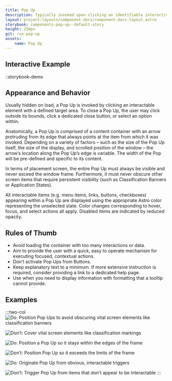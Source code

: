 ```yaml
---
title: Pop Up
description: Typically invoked upon clicking an identifiable interactive element, a Pop Up contains a curated set of common actions, display controls, rich data, or imagery associated with the interactive element.
layout: project:layouts/component-docs/component-docs-layout.astro
storybook: components-pop-up--default-story
height: 250px
git: rux-pop-up
assets:
    name: Pop Up
---
```

## Interactive Example

::storybook-demo

<!-- Typically invoked upon clicking an identifiable interactive element, a Pop Up contains a curated set of common actions, display controls, rich data, or imagery associated with the interactive element. -->


## Appearance and Behavior

Usually hidden on load, a Pop Up is invoked by clicking an interactable element with a defined target area. To close a Pop Up, the user may click outside its bounds, click a dedicated close button, or select an option within.

Anatomically, a Pop Up is comprised of a content container with an arrow protruding from its edge that always points at the item from which it was invoked. Depending on a variety of factors – such as the size of the Pop Up itself, the size of the display, and scrolled position of the window – the arrow’s location along the Pop Up’s edge is variable. The width of the Pop will be pre-defined and specific to its content.

In terms of placement screen, the entire Pop Up must always be visible and never exceed the window frame. Furthermore, it must never obscure other screen items that require persistent visibility (such as Classification Banners or Application States).

All interactable items (e.g. menu items, links, buttons, checkboxes) appearing within a Pop Up are displayed using the appropriate Astro color representing the unselected state. Color changes corresponding to hover, focus, and select actions all apply. Disabled items are indicated by reduced opacity.

## Rules of Thumb

- Avoid loading the container with too many interactions or data.
- Aim to provide the user with a quick, easy to operate mechanism for executing focused, contextual actions.
- Don’t activate Pop Ups from Buttons.
- Keep explanatory text to a minimum. If more extensive instruction is required, consider providing a link to a dedicated help page.
- Use when you need to display information with formatting that a tooltip cannot provide.

## Examples

:::two-col
![Do: Position Pop Ups to avoid obscuring vital screen elements like classification banners](/img/components/popup-do-1.png "Do: Position Pop Ups to avoid obscuring vital screen elements like classification banners")

![Don’t: Cover vital screen elements like classification markings](/img/components/popup-dont-1.png "Don't: Cover vital screen elements like classification markings")

![Do: Position a Pop Up so it stays within the edges of the frame](/img/components/popup-do-2.png "Do: Position a Pop Up so it stays within the edges of the frame")

![Don’t: Position Pop Up so it exceeds the limits of the frame](/img/components/popup-dont-2.png "Don’t: Position Pop Up so it exceeds the limits of the frame")

![Do: Originate Pop Up from obvious, interactable triggers](/img/components/popup-do-3.png "Do: Originate Pop Up from obvious, interactable triggers")

![Don’t: Trigger Pop Up from items that don’t appear to be interactable](/img/components/popup-dont-3.png "Don’t: Trigger Pop Up from items that don’t appear to be interactable")
:::
